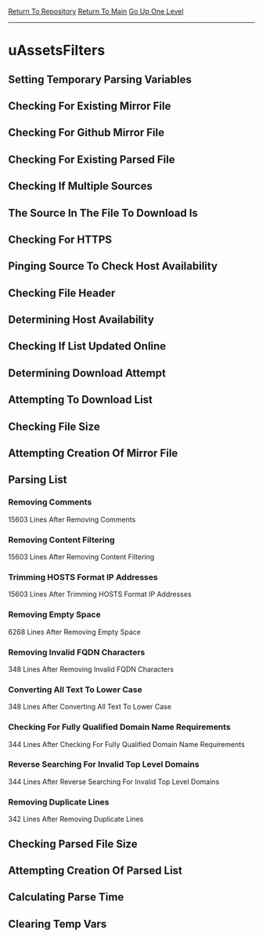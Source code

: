 [Return To Repository](https://github.com/deathbybandaid/piholeparser/)
[Return To Main](https://github.com/deathbybandaid/piholeparser/blob/master/RecentRunLogs/Mainlog.md)
[Go Up One Level](https://github.com/deathbybandaid/piholeparser/blob/master/RecentRunLogs/TopLevelScripts/30-Processing-External-Blacklists.md)
____________________________________
# uAssetsFilters
## Setting Temporary Parsing Variables
## Checking For Existing Mirror File
## Checking For Github Mirror File
## Checking For Existing Parsed File
## Checking If Multiple Sources
## The Source In The File To Download Is
## Checking For HTTPS
## Pinging Source To Check Host Availability
## Checking File Header
## Determining Host Availability
## Checking If List Updated Online
## Determining Download Attempt
## Attempting To Download List
## Checking File Size
## Attempting Creation Of Mirror File
## Parsing List
### Removing Comments
15603 Lines After Removing Comments
### Removing Content Filtering
15603 Lines After Removing Content Filtering
### Trimming HOSTS Format IP Addresses
15603 Lines After Trimming HOSTS Format IP Addresses
### Removing Empty Space
6268 Lines After Removing Empty Space
### Removing Invalid FQDN Characters
348 Lines After Removing Invalid FQDN Characters
### Converting All Text To Lower Case
348 Lines After Converting All Text To Lower Case
### Checking For Fully Qualified Domain Name Requirements
344 Lines After Checking For Fully Qualified Domain Name Requirements
### Reverse Searching For Invalid Top Level Domains
344 Lines After Reverse Searching For Invalid Top Level Domains
### Removing Duplicate Lines
342 Lines After Removing Duplicate Lines
## Checking Parsed File Size
## Attempting Creation Of Parsed List
## Calculating Parse Time
## Clearing Temp Vars
